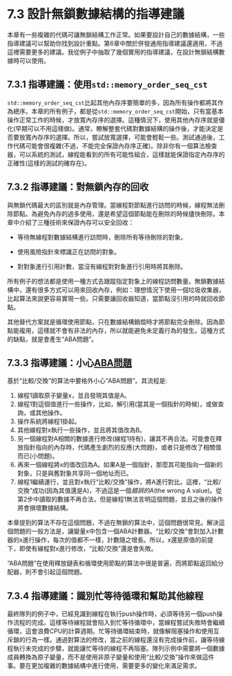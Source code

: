 # 7.3 設計無鎖數據結構的指導建議

本章有一些複雜的代碼可讓無鎖結構工作正常。如果要設計自己的數據結構，一些指導建議可以幫助你找到設計重點。第6章中關於併發通用指導建議還適用，不過這裡需要更多的建議。我從例子中抽取了幾個實用的指導建議，在設計無鎖結構數據時可以使用。

## 7.3.1 指導建議：使用`std::memory_order_seq_cst`

`std::memory_order_seq_cst`比起其他內存序要簡單的多，因為所有操作都將其作為總序。本章的所有例子，都是從`std::memory_order_seq_cst`開始，只有當基本操作正常工作的時候，才放寬內存序的選擇。這種情況下，使用其他內存序就是優化(早期可以不用這樣做)。通常，瞭解整套代碼對數據結構的操作後，才能決定是否要放寬內存序的選擇。所以，嘗試放寬選擇，可能會輕鬆一些。測試通過後，工作代碼可能會很複雜(不過，不能完全保證內存序正確)。除非你有一個算法檢查器，可以系統的測試，線程能看到的所有可能性組合，這樣就能保證指定內存序的正確性(這樣的測試的確存在)。

## 7.3.2 指導建議：對無鎖內存的回收

與無鎖代碼最大的區別就是內存管理。當線程對節點進行訪問的時候，線程無法刪除節點。為避免內存的過多使用，還是希望這個節點能在刪除的時候儘快刪除。本章中介紹了三種技術來保證內存可以安全回收：

- 等待無線程對數據結構進行訪問時，刪除所有等待刪除的對象。

- 使用風險指針來標識正在訪問的對象。

- 對對象進行引用計數，當沒有線程對對象進行引用時將其刪除。

所有例子的想法都是使用一種方式去跟蹤指定對象上的線程訪問數量。無鎖數據結構中，還有很多方式可以用來回收內存，例如：理想情況下使用一個垃圾收集器，比起算法來說更容易實現一些。只需要讓回收器知道，當節點沒引用的時就回收節點。

其他替代方案就是循環使用節點，只在數據結構銷燬時才將節點完全刪除。因為節點能複用，這樣就不會有非法的內存，所以就能避免未定義行為的發生。這種方式的缺點，就是會產生“ABA問題”。

## 7.3.3 指導建議：小心[ABA問題](https://en.wikipedia.org/wiki/ABA_problem)

基於“比較/交換”的算法中要格外小心“ABA問題”。其流程是:

1. 線程1讀取原子變量x，並且發現其值是A。
2. 線程1對這個值進行一些操作，比如，解引用(當其是一個指針的時候)，或做查詢，或其他操作。
3. 操作系統將線程1掛起。
4. 其他線程對x執行一些操作，並且將其值改為B。
5. 另一個線程對A相關的數據進行修改(線程1持有)，讓其不再合法。可能會在釋放指針指向的內存時，代碼產生劇烈的反應(大問題)，或者只是修改了相關值而已(小問題)。
6. 再來一個線程將x的值改回為A。如果A是一個指針，那麼其可能指向一個新的對象，只是與舊對象共享同一個地址而已。
7. 線程1繼續運行，並且對x執行“比較/交換”操作，將A進行對比。這裡，“比較/交換”成功(因為其值還是A)，不過這是一個*錯誤的A*(the wrong A value)。從第2步中讀取的數據不再合法，但是線程1無法言明這個問題，並且之後的操作將會損壞數據結構。

本章提到的算法不存在這個問題，不過在無鎖的算法中，這個問題很常見。解決這個問題的一般方法是，讓變量x中包含一個ABA計數器。“比較/交換”會對加入計數器的x進行操作，每次的值都不一樣，計數隨之增長。所以，x還是原值的前提下，即使有線程對x進行修改，“比較/交換”還是會失敗。

“ABA問題”在使用釋放鏈表和循環使用節點的算法中很是普遍，而將節點返回給分配器，則不會引起這個問題。

## 7.3.4 指導建議：識別忙等待循環和幫助其他線程

最終隊列的例子中，已經見識到線程在執行push操作時，必須等待另一個push操作流程的完成。這樣等待線程就會陷入到忙等待循環中，當線程嘗試失敗時會繼續循環，這會浪費CPU的計算週期。忙等待循環結束時，就像解阻塞操作和使用互斥鎖的行為一樣。通過對算法的修改，當之前的線程還沒有完成操作前，讓等待線程執行未完成的步驟，就能讓忙等待的線程不再阻塞。隊列示例中需要將一個數據成員轉換為原子變量，而不是使用非原子變量和使用“比較/交換”操作來做這件事。要在更加複雜的數據結構中進行使用，需要更多的變化來滿足需求。